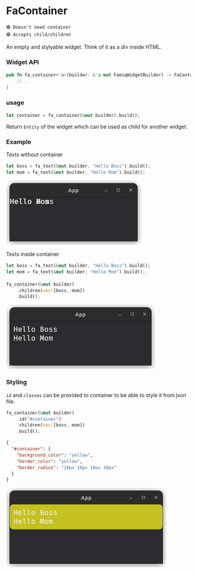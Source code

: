 # FaContainer

```
🟢 Doesn't need container
🟢 Accepts child/children
```
An empty and stylyable widget. Think of it as a div inside HTML.

### Widget API
```rust
pub fn fa_container<'a>(builder: &'a mut FamiqWidgetBuilder) -> FaContainerBuilder<'a> {
    // ..
}
```

### usage
```rust
let container = fa_container(&mut builder).build();
```
Return `Entity` of the widget which can be used as child for another widget.

### Example
Texts without container
```rust
let boss = fa_text(&mut builder, "Hello Boss").build();
let mom = fa_text(&mut builder, "Hello Mom").build();
```
![Example 1](../images/container_example_1.png)

Texts inside container
```rust
let boss = fa_text(&mut builder, "Hello Boss").build();
let mom = fa_text(&mut builder, "Hello Mom").build();

fa_container(&mut builder)
    .children(vec![boss, mom])
    .build();
```
![Example 2](../images/container_example_2.png)

### Styling
`id` and `classes` can be provided to container to be able to style it from json file.
```rust
fa_container(&mut builder)
    .id("#container")
    .children(vec![boss, mom])
    .build();
```
```json
{
  "#container": {
    "background_color": "yellow",
    "border_color": "yellow",
    "border_radius": "10px 10px 10px 10px"
  }
}
```
![Example 3](../images/container_example_3.png)
